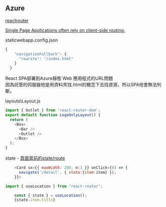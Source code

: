 ## Azure 

[reactrouter](https://reactrouter.com/en/main/start/tutorial)


[Single Page Applications often rely on client-side routing.](https://learn.microsoft.com/en-us/azure/static-web-apps/configuration#example-configuration-file)

staticwebapp.config.json

```js
{
    "navigationFallback": {
      "rewrite": "/index.html"
    }
  }
```
React SPA部署到Azure靜態 Web 應用程式的URL問題  
因為託管的伺服器他是用資料夾找.html的概念下去找資源，所以SPA他會無法判斷。


layouts\Layout.js

```js
import { Outlet } from 'react-router-dom';
export default function LogoOnlyLayout() {
  return (
    <Box>
      <Bar />
      <Outlet />
    </Box>
  );
}
```

state - [頁面當前的state/route](https://www.reactnavigation.org.cn/docs/screen-navigation-prop)

```js
    <Card sx={{ maxWidth: 200, m:1 }} onClick={() => {
      navigate('/detail', { state:{item:item} });
    }}>
```

```js
import { useLocation } from "react-router";

    const { state } = useLocation();
    {state.item.title}
```

